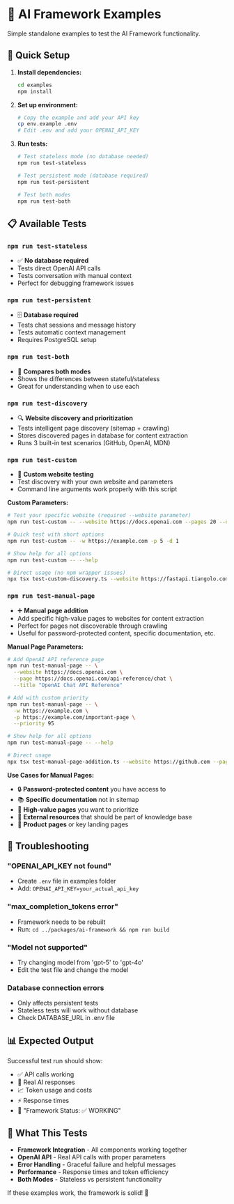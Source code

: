# 🧪 AI Framework Examples

Simple standalone examples to test the AI Framework functionality.

## 🚀 Quick Setup

1. **Install dependencies:**
   ```bash
   cd examples
   npm install
   ```

2. **Set up environment:**
   ```bash
   # Copy the example and add your API key
   cp env.example .env
   # Edit .env and add your OPENAI_API_KEY
   ```

3. **Run tests:**
   ```bash
   # Test stateless mode (no database needed)
   npm run test-stateless
   
   # Test persistent mode (database required)
   npm run test-persistent
   
   # Test both modes
   npm run test-both
   ```

## 📋 Available Tests

### `npm run test-stateless`
- ✅ **No database required**
- Tests direct OpenAI API calls
- Tests conversation with manual context
- Perfect for debugging framework issues

### `npm run test-persistent` 
- 🗄️ **Database required**
- Tests chat sessions and message history
- Tests automatic context management
- Requires PostgreSQL setup

### `npm run test-both`
- 🔄 **Compares both modes**
- Shows the differences between stateful/stateless
- Great for understanding when to use each

### `npm run test-discovery`
- 🔍 **Website discovery and prioritization**
- Tests intelligent page discovery (sitemap + crawling)
- Stores discovered pages in database for content extraction
- Runs 3 built-in test scenarios (GitHub, OpenAI, MDN)

### `npm run test-custom`
- 🎯 **Custom website testing**
- Test discovery with your own website and parameters
- Command line arguments work properly with this script

**Custom Parameters:**
```bash
# Test your specific website (required --website parameter)
npm run test-custom -- --website https://docs.openai.com --pages 20 --depth 2

# Quick test with short options
npm run test-custom -- -w https://example.com -p 5 -d 1

# Show help for all options
npm run test-custom -- --help

# Direct usage (no npm wrapper issues)
npx tsx test-custom-discovery.ts --website https://fastapi.tiangolo.com --pages 15
```

### `npm run test-manual-page`
- ➕ **Manual page addition**
- Add specific high-value pages to websites for content extraction
- Perfect for pages not discoverable through crawling
- Useful for password-protected content, specific documentation, etc.

**Manual Page Parameters:**
```bash
# Add OpenAI API reference page
npm run test-manual-page -- \
  --website https://docs.openai.com \
  --page https://docs.openai.com/api-reference/chat \
  --title "OpenAI Chat API Reference"

# Add with custom priority
npm run test-manual-page -- \
  -w https://example.com \
  -p https://example.com/important-page \
  --priority 95

# Show help for all options
npm run test-manual-page -- --help

# Direct usage
npx tsx test-manual-page-addition.ts --website https://github.com --page https://github.com/features/actions
```

**Use Cases for Manual Pages:**
- 🔒 **Password-protected content** you have access to
- 📚 **Specific documentation** not in sitemap  
- 🎯 **High-value pages** you want to prioritize
- 📄 **External resources** that should be part of knowledge base
- 🚀 **Product pages** or key landing pages

## 🔧 Troubleshooting

### "OPENAI_API_KEY not found"
- Create `.env` file in examples folder
- Add: `OPENAI_API_KEY=your_actual_api_key`

### "max_completion_tokens error"
- Framework needs to be rebuilt
- Run: `cd ../packages/ai-framework && npm run build`

### "Model not supported"
- Try changing model from 'gpt-5' to 'gpt-4o'
- Edit the test file and change the model

### Database connection errors
- Only affects persistent tests
- Stateless tests will work without database
- Check DATABASE_URL in .env file

## 📊 Expected Output

Successful test run should show:
- ✅ API calls working
- 🤖 Real AI responses
- 📈 Token usage and costs
- ⚡ Response times
- 🎉 "Framework Status: ✅ WORKING"

## 🎯 What This Tests

- **Framework Integration** - All components working together
- **OpenAI API** - Real API calls with proper parameters
- **Error Handling** - Graceful failure and helpful messages
- **Performance** - Response times and token efficiency
- **Both Modes** - Stateless vs persistent functionality

If these examples work, the framework is solid! 🚀
